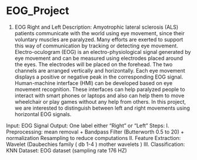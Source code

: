 # EOG_Project
1. EOG Right and Left
Description:
Amyotrophic lateral sclerosis (ALS) patients communicate with the world using eye movement, since their
voluntary muscles are paralyzed. Many efforts are exerted to support this way of communication by
tracking or detecting eye movement. Electro-oculogram (EOG) is an electro-physiological signal
generated by eye movement and can be measured using electrodes placed around the eyes. The
electrodes will be placed on the forehead. The two channels are arranged vertically and horizontally. Each
eye movement displays a positive or negative peak in the corresponding EOG signal. Human-machine
interface (HMI) can be developed based on eye movement recognition. These interfaces can help
paralyzed people to interact with smart phones or laptops and also can help them to move wheelchair or
play games without any help from others. In this project, we are interested to distinguish between left
and right movements using horizontal EOG signals.

Input:
EOG Signal
Output:
One label either “Right” or “Left”
Steps:
I. Preprocessing:
mean removal + Bandpass Filter (Butterworth 0.5 to 20) + normalization
Resampling to reduce computations
II. Feature Extraction: Wavelet (Daubechies family ( db 1-4 ) mother wavelets )
III. Classification: KNN
Dataset:
EOG dataset (sampling rate 176 HZ)
